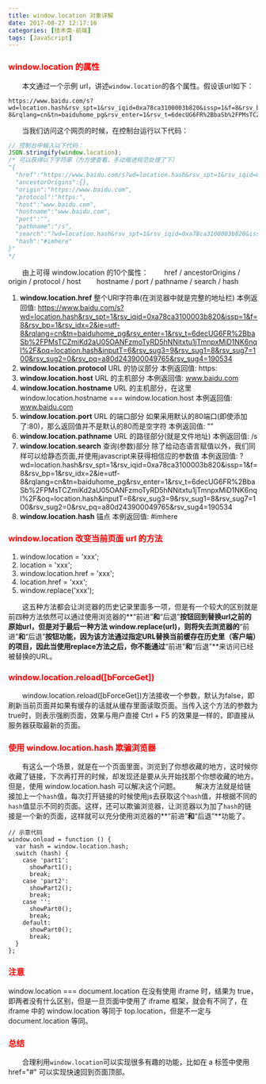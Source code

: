 ```yaml
---
title: window.location 对象详解
date: 2017-08-27 12:17:16
categories: [技术类-前端]
tags: [JavaScript]
---
```

### <font style="color: #f00;">window.location 的属性</font>
&emsp;&emsp;本文通过一个示例 url，讲述`window.location`的各个属性。假设该url如下：
```
https://www.baidu.com/s?wd=location.hash&rsv_spt=1&rsv_iqid=0xa78ca3100003b820&issp=1&f=8&rsv_bp=1&rsv_idx=2&ie=utf-8&rqlang=cn&tn=baiduhome_pg&rsv_enter=1&rsv_t=6decUG6FR%2BbaSb%2FPMsTCZmiKd2aU05OANFzmoTyRD5hNNitxtu1jTmnpxMiD1NK6nql%2F&oq=location.hash&inputT=6&rsv_sug3=9&rsv_sug1=8&rsv_sug7=100&rsv_sug2=0&rsv_pq=a80d243900049765&rsv_sug4=190534#imhere
```
&emsp;&emsp;当我们访问这个网页的时候，在控制台运行以下代码：
```javascript
// 控制台中输入以下代码：
JSON.stringify(window.location);
/* 可以获得以下字符串（为方便查看，手动缩进规范处理了下）
"{
  "href":"https://www.baidu.com/s?wd=location.hash&rsv_spt=1&rsv_iqid=0xa78ca3100003b820&issp=1&f=8&rsv_bp=1&rsv_idx=2&ie=utf-8&rqlang=cn&tn=baiduhome_pg&rsv_enter=1&rsv_t=6decUG6FR%2BbaSb%2FPMsTCZmiKd2aU05OANFzmoTyRD5hNNitxtu1jTmnpxMiD1NK6nql%2F&oq=location.hash&inputT=6&rsv_sug3=9&rsv_sug1=8&rsv_sug7=100&rsv_sug2=0&rsv_pq=a80d243900049765&rsv_sug4=190534#imhere",
  "ancestorOrigins":{},
  "origin":"https://www.baidu.com",
  "protocol":"https:",
  "host":"www.baidu.com",
  "hostname":"www.baidu.com",
  "port":"",
  "pathname":"/s",
  "search":"?wd=location.hash&rsv_spt=1&rsv_iqid=0xa78ca3100003b820&issp=1&f=8&rsv_bp=1&rsv_idx=2&ie=utf-8&rqlang=cn&tn=baiduhome_pg&rsv_enter=1&rsv_t=6decUG6FR%2BbaSb%2FPMsTCZmiKd2aU05OANFzmoTyRD5hNNitxtu1jTmnpxMiD1NK6nql%2F&oq=location.hash&inputT=6&rsv_sug3=9&rsv_sug1=8&rsv_sug7=100&rsv_sug2=0&rsv_pq=a80d243900049765&rsv_sug4=190534",
  "hash":"#imhere"
}"
*/
```
&emsp;&emsp;由上可得 window.location 的10个属性：
&emsp;&emsp;href 			/ ancestorOrigins 	/ origin 		/	protocol 	/	host
&emsp;&emsp;hostname 	/ port 						/ pathname 	/ 	search 		/	hash
1. **window.location.href**
整个URl字符串(在浏览器中就是完整的地址栏)
本例返回值: https://www.baidu.com/s?wd=location.hash&rsv_spt=1&rsv_iqid=0xa78ca3100003b820&issp=1&f=8&rsv_bp=1&rsv_idx=2&ie=utf-8&rqlang=cn&tn=baiduhome_pg&rsv_enter=1&rsv_t=6decUG6FR%2BbaSb%2FPMsTCZmiKd2aU05OANFzmoTyRD5hNNitxtu1jTmnpxMiD1NK6nql%2F&oq=location.hash&inputT=6&rsv_sug3=9&rsv_sug1=8&rsv_sug7=100&rsv_sug2=0&rsv_pq=a80d243900049765&rsv_sug4=190534
2. **window.location.protocol**
URL 的协议部分
本例返回值: https:
3. **window.location.host**
URL 的主机部分
本例返回值: www.baidu.com
4. **window.location.hostname**
URL 的主机部分，在这里 window.location.hostname === window.location.host 
本例返回值: www.baidu.com
5. **window.location.port**
URL 的端口部分
如果采用默认的80端口(即使添加了:80)，那么返回值并不是默认的80而是空字符
本例返回值: ""
6. **window.location.pathname**
URL 的路径部分(就是文件地址)
本例返回值: /s
7. **window.location.search**
查询(参数)部分
除了给动态语言赋值以外，我们同样可以给静态页面,并使用javascript来获得相信应的参数值
本例返回值: ?wd=location.hash&rsv_spt=1&rsv_iqid=0xa78ca3100003b820&issp=1&f=8&rsv_bp=1&rsv_idx=2&ie=utf-8&rqlang=cn&tn=baiduhome_pg&rsv_enter=1&rsv_t=6decUG6FR%2BbaSb%2FPMsTCZmiKd2aU05OANFzmoTyRD5hNNitxtu1jTmnpxMiD1NK6nql%2F&oq=location.hash&inputT=6&rsv_sug3=9&rsv_sug1=8&rsv_sug7=100&rsv_sug2=0&rsv_pq=a80d243900049765&rsv_sug4=190534
8. **window.location.hash**
锚点
本例返回值: #imhere

### <font style="color: #f00;">window.location 改变当前页面 url 的方法</font>
1. window.location = 'xxx';
2. location = 'xxx';
3. window.location.href = 'xxx';
4. location.href = 'xxx';
5. window.replace('xxx');

&emsp;&emsp;这五种方法都会让浏览器的历史记录里面多一项，但是有一个较大的区别就是前四种方法依然可以通过使用浏览器的**“前进”**和**“后退”**按钮回到替换url之前的原始url，但是对于最后一种方法 window.replace(url)，则将失去浏览器的**“前进”**和**“后退”**按钮功能，因为该方法通过指定URL替换当前缓存在历史里（客户端）的项目，因此当使用replace方法之后，你不能通过**“前进”**和**“后退”**来访问已经被替换的URL。

### <font style="color: #f00;">window.location.reload([bForceGet])</font>
&emsp;&emsp;window.location.reload([bForceGet])方法接收一个参数，默认为false，即刷新当前页面并如果有缓存的话就从缓存里面读取页面。当传入这个方法的参数为true时，则表示强刷页面，效果与用户直接 Ctrl + F5 的效果是一样的，即直接从服务器获取最新的页面。

### <font style="color: #f00;">使用 window.location.hash 欺骗浏览器</font>
&emsp;&emsp;有这么一个场景，就是在一个页面里面，浏览到了你想收藏的地方，这时候你收藏了链接，下次再打开的时候，却发现还是要从头开始找那个你想收藏的地方。但是，使用 window.location.hash 可以解决这个问题。
&emsp;&emsp;解决方法就是给链接加上一个`hash`值，每次打开链接的时候使用js去获取这个`hash`值，并根据不同的`hash`值显示不同的页面。这样，还可以欺骗浏览器，让浏览器以为加了`hash`的链接是一个新的页面，这样就可以充分使用浏览器的**“前进”**和**“后退”**功能了。
```
// 示意代码
window.onload = function () {
  var hash = window.location.hash;
  switch (hash) {
    case 'part1':
      showPart1();
      break;
    case 'part2':
      showPart2();
      break;
    case '':
      showPart0();
      break;
    default:
      showPart0();
      break; 
  }
};
```

### <font style="color: #f00;">注意</font>
window.location === document.location 在没有使用 iframe 时，结果为 true，即两者没有什么区别，但是一旦页面中使用了 iframe 框架，就会有不同了，在 iframe 中的 window.location 等同于 top.location，但是不一定与 document.location 等同。

### <font style="color: #f00;">总结</font>
&emsp;&emsp;合理利用`window.location`可以实现很多有趣的功能，比如在 a 标签中使用 href="#" 可以实现快速回到页面顶部。